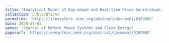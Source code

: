 ```yaml
---
title: "Analytical Model of Day-ahead and Real-time Price Correlation in Strategic Wind Power Offering"
collection: publications
permalink: 'https://ieeexplore.ieee.org/abstract/document/9169982'
date: 2020-07-01
venue: 'Journal of Modern Power Systems and Clean Energy'
paperurl: 'https://ieeexplore.ieee.org/abstract/document/9169982'
---
```

